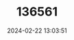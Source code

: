 ---
title: "136561"
category: "Mimon cozumelae"
draft: false
date: 2024-02-22 13:03:51
languages:
  English: ["Cozumelan Golden Bat"]
---